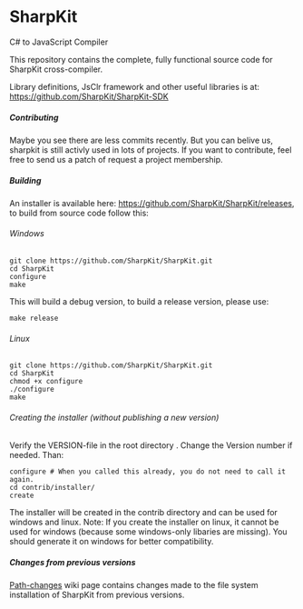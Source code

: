 SharpKit
========

C# to JavaScript Compiler

This repository contains the complete, fully functional source code for SharpKit cross-compiler.

Library definitions, JsClr framework and other useful libraries is at:
https://github.com/SharpKit/SharpKit-SDK

##### Contributing
Maybe you see there are less commits recently. But you can belive us, sharpkit is still activly used in lots of projects. If you want to contribute, feel free to send us a patch of request a project membership.

##### Building
An installer is available here: https://github.com/SharpKit/SharpKit/releases, to build from source code follow this:

###### Windows
```
git clone https://github.com/SharpKit/SharpKit.git
cd SharpKit
configure
make
```

This will build a debug version, to build a release version, please use:
```
make release
```

###### Linux
```
git clone https://github.com/SharpKit/SharpKit.git
cd SharpKit
chmod +x configure
./configure
make
```

###### Creating the installer (without publishing a new version)
Verify the VERSION-file in the root directory . Change the Version number if needed. Than:
```
configure # When you called this already, you do not need to call it again.
cd contrib/installer/
create
```
The installer will be created in the contrib directory and can be used for windows and linux. Note: If you create the installer on linux, it cannot be used for windows (because some windows-only libaries are missing). You should generate it on windows for better compatibility.

##### Changes from previous versions
[Path-changes](../../wiki/Path-changes) wiki page contains changes made to the file system installation of SharpKit from previous versions.
